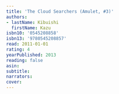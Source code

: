 ```yaml
---
title: 'The Cloud Searchers (Amulet, #3)'
authors:
- lastName: Kibuishi
  firstName: Kazu
isbn10: '0545208858'
isbn13: '9780545208857'
read: 2011-01-01
rating: 4
yearPublished: 2013
reading: false
asin:
subtitle:
narrators:
cover:
---
```

